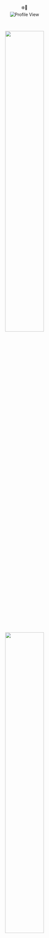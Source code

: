 <p align="center">❄️👀<br>
<img alt="Profile View" src="https://gpvc.arturio.dev/taoduhui" />
</p>

<br>

<p align="center">
  
<img width="50%" src="https://github-readme-stats.vercel.app/api?username=taoduhui&show_icons=true&theme=dark" />
  
<img width="50%" src="https://github-readme-stats.vercel.app/api/top-langs/?username=taoduhui&layout=compact&theme=dark">

</p>
